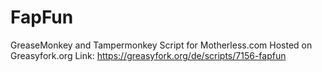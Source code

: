 FapFun
======

GreaseMonkey and Tampermonkey Script for Motherless.com
Hosted on Greasyfork.org
Link:
https://greasyfork.org/de/scripts/7156-fapfun